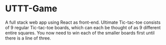 # UTTT-Game
A full stack web app using React as front-end. Ultimate Tic-tac-toe consists of 9 regular Tic-tac-toe boards, which can each be thought of as 9 different entire squares. You now need to win each of the smaller boards first until there is a line of three.
